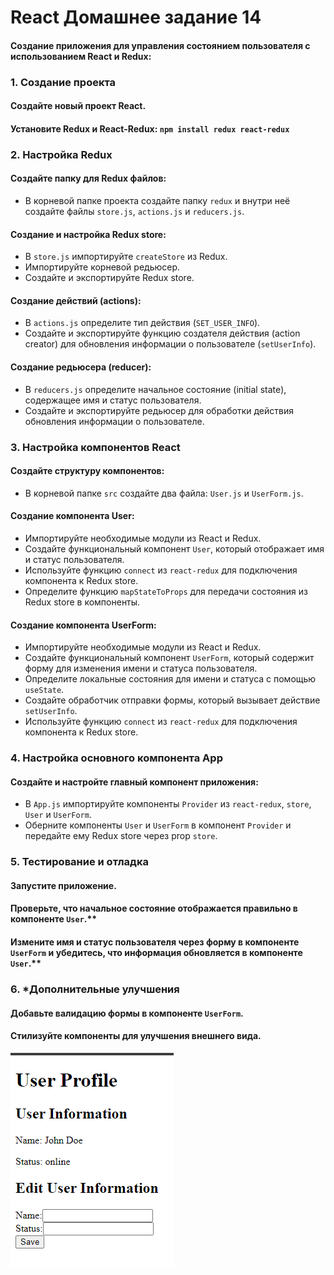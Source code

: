 # React Домашнее задание 14
#### Создание приложения для управления состоянием пользователя с использованием React и Redux:


### 1. Создание проекта
#### Создайте новый проект React.
#### Установите Redux и React-Redux: `npm install redux react-redux`


### 2. Настройка Redux
#### Создайте папку для Redux файлов:
- В корневой папке проекта создайте папку `redux` и внутри неё создайте файлы `store.js`, `actions.js` и `reducers.js`.

#### Создание и настройка Redux store:
- В `store.js` импортируйте `createStore` из Redux.
- Импортируйте корневой редьюсер.
- Создайте и экспортируйте Redux store.

#### Создание действий (actions):
- В `actions.js` определите тип действия (`SET_USER_INFO`).
- Создайте и экспортируйте функцию создателя действия (action creator) для обновления информации о пользователе (`setUserInfo`).

#### Создание редьюсера (reducer):
- В `reducers.js` определите начальное состояние (initial state), содержащее имя и статус пользователя.
- Создайте и экспортируйте редьюсер для обработки действия обновления информации о пользователе.


### 3. Настройка компонентов React
#### Создайте структуру компонентов:
- В корневой папке `src` создайте два файла: `User.js` и `UserForm.js`.

#### Создание компонента User:
- Импортируйте необходимые модули из React и Redux.
- Создайте функциональный компонент `User`, который отображает имя и статус пользователя.
- Используйте функцию `connect` из `react-redux` для подключения компонента к Redux store.
- Определите функцию `mapStateToProps` для передачи состояния из Redux store в компоненты.

#### Создание компонента UserForm:
- Импортируйте необходимые модули из React и Redux.
- Создайте функциональный компонент `UserForm`, который содержит форму для изменения имени и статуса пользователя.
- Определите локальные состояния для имени и статуса с помощью `useState`.
- Создайте обработчик отправки формы, который вызывает действие `setUserInfo`.
- Используйте функцию `connect` из `react-redux` для подключения компонента к Redux store.


### 4. Настройка основного компонента App
#### Создайте и настройте главный компонент приложения:
- В `App.js` импортируйте компоненты `Provider` из `react-redux`, `store`, `User` и `UserForm`.
- Оберните компоненты `User` и `UserForm` в компонент `Provider` и передайте ему Redux store через prop `store`.


### 5. Тестирование и отладка
#### Запустите приложение.
#### Проверьте, что начальное состояние отображается правильно в компоненте `User`.**
#### Измените имя и статус пользователя через форму в компоненте `UserForm` и убедитесь, что информация обновляется в компоненте `User`.**


### 6. *Дополнительные улучшения
#### Добавьте валидацию формы в компоненте `UserForm`.
#### Стилизуйте компоненты для улучшения внешнего вида.


![hw14](hw14_example.png)